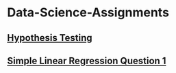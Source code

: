 # Data-Science-Assignments

## [Hypothesis Testing](https://colab.research.google.com/drive/1PQm_yVYESkyPvZ8R5bO8glDJn6Z2gNP2?usp=sharing)
## [Simple Linear Regression Question 1](https://colab.research.google.com/drive/1EOfi5IfffAfL1hkJxO7PV4FyUMdEjwfI?usp=sharing)

